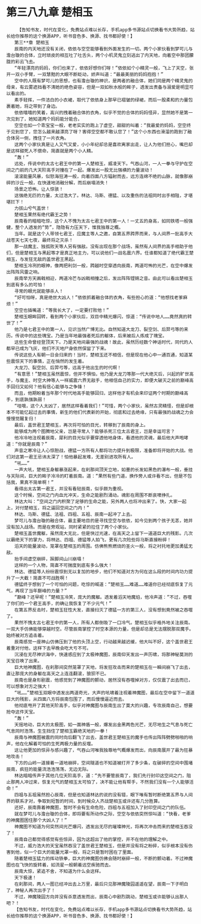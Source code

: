 # 第三八九章 楚相玉
        【告知书友，时代在变化，免费站点难以长存，手机app多书源站点切换看书大势所趋，站长给你推荐的这个换源APP，听书音色多、换源、找书都好使！】
       第三**章 楚相玉
       辰南的内天地还没有关闭，依依与空空能够看到外面发生的一切。两个小家伙看到梦可儿与澹台璇的合体，立时顽皮的相互吐了吐舌头，两个小机灵鬼立刻逃出了内天地，向着空中那团朦胧的彩云飞去。
       “年轻漂亮的妈妈，你们也来了，依依好想你们呀！”依依如个小精灵一般，飞上了天空，张开一双小手臂，一双慧黠的大眼不断眨动，娇声叫道：“最最美丽的妈妈抱抱！”
       空中的人既有梦可儿的思想，也有澹台璇的神识，是两者的融合体，她们同是两个精灵鬼的母亲，有云雾遮挡看不清她的绝色姿容，但是一双如秋水般的眸子，透发出责备与溺爱是明显可以看出的。
       素手轻挥，一件洁白的小衣裙，取代了依依身上那早已褶皱的绿裙，而后一股柔和的力量包裹着她，将之带到了身边。
       依依嘻嘻的笑着，高兴的拽着融合体的衣角，似乎不觉的合体的妈妈怪异，显然她不是第一次见到了，她知道两个妈妈能分能合。
       空空也如一个乖宝宝一般，老老实实的跑上了虚空，甜甜的叫着：“我最爱的妈妈，空空终于见到您了，您怎么越来越漂亮了呀？害得空空都不敢认您了！”这个小东西也滑溜的跑到了融合体另一侧，拽住了一片衣角。
       这两个小家伙真是让人又气又爱，小小年纪却总是喜欢离家出走，让人为他们担心，嘴巴却是这样甜死人不偿命，简直就是两个小人精。
       “轰！”
       远处，传说中的太古七君王中的第一人楚相玉，威凌天下。气吞山河，一人一拳与守护在空间之门前的几大天阶高手对撞在了一起。爆发出一股无比强横的力量波动！
       滚滚能量风暴，似怒海狂涛一般，向着四面八方辐射而去，远方连绵不绝的山脉，就像那崩碎的沙丘一般，在快速地消融分解，而后崩塌消失！
       场景之恐怖。让人惊骇！
       这强绝无匹的力量，太过浩大了。林达、马斯、德猛、以及重伤的法祖同时出手相阻，才堪堪拦下！
       力拔山兮气盖世！
       楚相玉果然有绝代霸王之势！
       辰南看的暗暗吃惊，这个人不愧为太古七君王中的第一人！一丈五的身高，如同铁塔一般强健，整个人透发的“势”，隐隐有力压天下，惟我独尊之概。
       当年。就是这个人带领七君王，应魔主等人之邀，自第五界跨界而来，与人间界一批高手大战苍天七天七夜，最终将之灭杀！
       那一战魔主、独孤败天等人另有强敌。没有出现在那个战场，虽然有人间界的高手相助于他们，但是楚相玉与黑起等才是真正地主力，可以说他们一战名震六界。任谁都知道了绝代霸王楚相玉，与发狂无敌的盖世君王黑起。
       楚相玉冷冽的眼神，像两把利剑一般，跨越时空穿透向辰南，两道可怖的光芒，在空中爆发出阵阵风雷之响。
       辰南举方天画戟相迎，两道冷芒与凶戟相撞之后，发出阵阵铿锵之音。由此可以看出楚相玉到底有多么的可怕！
       寻常的眼光就能够杀人！
       “好可怕呀，真是绝世大凶人！”依依抓着融合体的衣角，有些担心的道：“他想找老爹麻烦！”
       空空也插嘴道：“等我长大了，一定要打败他！”
       楚相玉眼眸回转，看到两个小家伙后，双目中精光爆闪，惊道：“传说中地人……竟然真的转世了！”
       他乃是七君王中的第一人，见识当然广博无比。自然知道大龙刀、裂空剑、后羿弓等的来历。传说中的这些瑰宝。乃是当年地最强者死后的躯体，后来被后人炼成了瑰宝。
       这些生命曾经登顶天下。乃是天地间最强的战魂！故此，虽然历经数个神话时代，同代的人都早已成为飞灰，他们不灭地尸身依然保留了下来。
       传说这些人有朝一日会归来的！当时，楚相玉还不相信，但是现在他心中一通百通，知道某些震惊天下的事情，正在悄然的发生着。
       大龙刀、裂空剑、后羿弓等，远高于他出生的时代啊！
       “有意思！”楚相玉虽然震惊，但并不惧怕，他乃是大龙刀等那一代大绝灭后，兴起的旷世高手，与魔主、时空大神等人一样威震六界无敌手，他相信自己的实力，即便大破灭之前的巅峰高手回归又如何？他有信心能够与之争锋！
       而且，他期盼着当年那个时代地高手能够回归，这样他才有机会来印证两个时期的巅峰高手，到底孰强孰弱！
       “哇哦，这个人太凶了，居然这样看着我们！”可惜，两个小家伙，虽然古灵精怪，但是却根本不可能忆起过去的事情，新生的他们代表新的开始，彻底和过去绝缘，只有最强的战魂之力会慢慢觉醒复归！
       最后，盖世君王楚相玉，再次将可怕的目光，转移到了辰南的身上。
       能够成为两个图腾地父亲，岂是寻常人？能够杀死三位太古君王，岂是幸运可言？
       他冷冷地注视着辰南，犀利的目光似乎要穿透他地身体，看透他的灵魂，最后他大声咆哮道：“你就是辰南？”
       声音之寒冷让人心惊胆战，德猛一方所有人都将功力提升到极限，准备即将开始的大战。他们对这第一君王忌讳太深了！怕他暴起发难，无差别进攻所有人。
       “吼……”
       一声大吼，楚相玉身躯暴涨起来，在刹那间顶天立地，如墨的长发如黑色的瀑布一般，垂挂与天际间，巨大的眸子冷冷的盯着辰南。道：“果然有些门道，换作旁人或许看不出，但是不包括我，果真不简单啊！”
       看得出太古第一君王，并没有看轻辰南，似乎颇为重视。
       这个时候，空间之门内血光冲天，生命之能剧烈涌动。魂影在周围不断哀嚎挣扎。
       林达大叫：“空间之门内积聚了足够的生命之能，另外两人也将冲出来了。快，大家一起上，对付楚相玉，将之逼回空间之门内！”
       林达、马斯、德猛、法祖、四祖、五祖、辰南一起冲了上去。
       梦可儿与澹台璇的融合体，最主要地目的是寻找空空与依依，如今见到两个孩子无恙，她并没有加入战场。而是在旁观站，同时紧紧的拉住了两个小家伙。
       楚相玉盖世魔躯，虽然庞大无比，但是快过光速，在高天之上留下一道道巨大的残影。几次以霸绝天下的掌力，将林达、四祖、德猛等人拍飞，更有几次险些将马斯直接粉碎！
       滔天的能量波动，笼罩在楚相玉的周围。仿佛熊熊燃烧的圣火一般，将之衬托地更加勇猛无敌。
       抬手间虚空崩碎，跺脚间山川崩塌！
       这样的一个人物，简直不可揣度到底有多么强大！
       林达、德猛等人纷纷震惊到无以复加的地步，他们不知道对方为何在这么段的时间内功力提升了一大截！简直不可战胜啊！
       德猛终于想到了一个可怕的问题，吃惊的喊道：“楚相玉……难道……难道你已经彻底恢复了元气，再现了当年巅峰的力量？”
       “巅峰？还早呢！”楚相玉冷笑，庞大的魔躯。透发着滔天地魔焰，他冷声道：“不过，吞噬了你们的一个君王高手，的确让我恢复了不少元气！”
       在第五界反击时，楚相玉狂性大发，直接扫灭了德猛一方的第三人，没有想到竟然被之吞噬了。
       果然不愧太古七君王中的第一人，所有人都倒吸了一口冷气。楚相玉似乎格外地关注辰南。一双大手仿佛能够穿越时空。尽管辰南掌控了时空本源的力量，但是却总是无法摆脱那双魔手。始终被对方追击着。
       辰南感觉一座神山仿佛压到了他的头顶上空，行动越来越迟缓，他大叫不好，这个盖世君王着重对付他，这样下去早晚会吃大亏不可。
       沉浸在无尽神识海中，快速感应到了太极神魔图，辰南仰天发出一声历啸，将那神秘莫测的天宝召唤了出来。
       巨大地神魔图，在刹那间突然笼罩了天地，将发狂攻击而来的楚相玉在一瞬间崩飞了出去，直让那庞大的身躯在高天之上连连翻滚，狼狈不已。
       辰南也是身形剧震，他感觉到了神魔图的颤动，居然没有吞噬掉对方，仅仅震了出去而已，可以想象对方之强大！
       “吼……”楚相玉双眼中透发出两道奇光，大声的吼啸着注视着神魔图，最后在空中留下一道道巨大的残影，从四面八方将辰南包围了，而后慢慢逼近而去。
       他彻底甩开了其他天阶高手，似乎对神魔图与辰南生出了莫大的兴趣，专攻辰南自己，想要抢夺这件天宝。
       “轰！”
       天摇地动，巨大的太极图，如一面神盾一般，爆发出金黑两色光芒，无尽地生之气息与死亡气息同时浩荡，生生挡住了楚相玉霸绝天地的一拳！
       辰南与神魔图被震的同时向后翻飞了出去，盖世君王楚相玉的魔手也传出阵阵劈劈啪啪的响声，他在化解着可怕的生死两极力量的反噬。
       这让他更加的惊异与感兴趣了，气吞山河唯我独尊地气概爆发而出，向辰南展开了最为狂暴地攻击！
       下方的山岭一道接着一道地崩碎，空间隧道也不知道被打开了多少条，在破碎的空间中围堵辰南，疯狂的能量流浩浩荡荡，无边无际。
       林达暗暗传声于其他几位天阶高手，道：“先不要管辰南了，我们先行封印这空间之门，阻止那两人冲过来，恢复元气的楚相玉太可怕了，决不能让他有帮手，不然我们没有一个人能够活命！”
       四祖与五祖虽然担心辰南，但是也知道林达的说的没有错，眼下唯有暂时断绝第五界与人间界的联系才对，争取到短暂的时间，到时候众人齐战楚相玉或许还有几分胜算。
       还好，辰南靠着神魔图，暂时不会有生命危险，四祖与五祖加入了封印空间之门的队伍。
       就在梦可儿与澹台璇的合体，即将要有所动作之际，空空与依依突然惊叫道：“快看，老爹的神魔图困住那个大凶人了！”
       神魔图不知道为何突然间光芒爆闪，透发出无尽的璀璨神光，将再次冲击而来的楚相玉吞没了！
       辰南自己都觉得感觉有些惊异，因为这超出了他的掌控，并不在他的理解之中。
       不过，威力浩大的天宝虽然吞没了盖世君王楚相玉，但是并没有将之粉碎，似乎根本没有伤害到他，似一个巨大的能量光罩一般，将之只是暂时困在了里面。
       随着楚相玉猛力的挥动铁拳，巨大的神魔图仿佛会随时崩碎一般，不断的颤动着。不过神魔图也在飞快的旋转着，如流星一般朝着远空疾驰而去。
       辰南大惊，紧追不舍，不知道为什么会这样。
       天下极速！
       在刹那间，两人一图已经冲出去上万里，最后只见那神魔陵园遥遥在望，辰南一下子明白了，神秘人再次出手了！
       不过，神魔陵园方向并没有杀意透发而出，辰南心中剧烈跳动，楚相玉或许能够认出那人吧？！
       【告知书友，时代在变化，免费站点难以长存，手机app多书源站点切换看书大势所趋，站长给你推荐的这个换源APP，听书音色多、换源、找书都好使！】